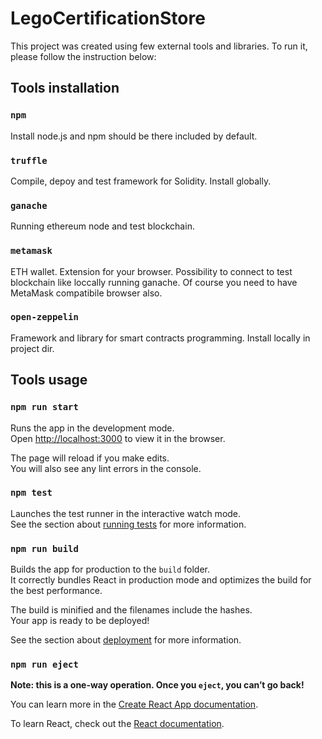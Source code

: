 # LegoCertificationStore

This project was created using few external tools and libraries. To run it, please follow the instruction below:

## Tools installation

### `npm`
Install node.js and npm should be there included by default. 
### `truffle`
Compile, depoy and test framework for Solidity. Install globally. 
### `ganache`
Running ethereum node and test blockchain. 
### `metamask`
ETH wallet. Extension for your browser. Possibility to connect to test blockchain like loccally running ganache. Of course you need to have MetaMask compatibile browser also. 
### `open-zeppelin`
Framework and library for smart contracts programming. Install locally in project dir. 

## Tools usage

### `npm run start`
Runs the app in the development mode.<br>
Open [http://localhost:3000](http://localhost:3000) to view it in the browser.

The page will reload if you make edits.<br>
You will also see any lint errors in the console.

### `npm test`

Launches the test runner in the interactive watch mode.<br>
See the section about [running tests](https://facebook.github.io/create-react-app/docs/running-tests) for more information.

### `npm run build`

Builds the app for production to the `build` folder.<br>
It correctly bundles React in production mode and optimizes the build for the best performance.

The build is minified and the filenames include the hashes.<br>
Your app is ready to be deployed!

See the section about [deployment](https://facebook.github.io/create-react-app/docs/deployment) for more information.

### `npm run eject`

**Note: this is a one-way operation. Once you `eject`, you can’t go back!**

You can learn more in the [Create React App documentation](https://facebook.github.io/create-react-app/docs/getting-started).

To learn React, check out the [React documentation](https://reactjs.org/).
